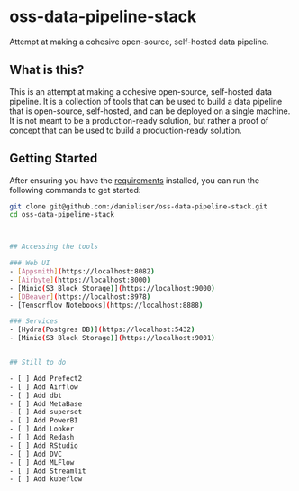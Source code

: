# oss-data-pipeline-stack
Attempt at making a cohesive open-source, self-hosted data pipeline.


## What is this?

This is an attempt at making a cohesive open-source, self-hosted data pipeline. It is a collection of tools that can be used to build a data pipeline that is open-source, self-hosted, and can be deployed on a single machine. It is not meant to be a production-ready solution, but rather a proof of concept that can be used to build a production-ready solution.

## Getting Started

After ensuring you have the [requirements](#Requirements) installed, you can run the following commands to get started:

```bash
git clone git@github.com:/danieliser/oss-data-pipeline-stack.git
cd oss-data-pipeline-stack



## Accessing the tools

### Web UI
- [Appsmith](https://localhost:8082)
- [Airbyte](https://localhost:8000)
- [Minio(S3 Block Storage)](https://localhost:9000)
- [DBeaver](https://localhost:8978)
- [Tensorflow Notebooks](https://localhost:8888)

### Services
- [Hydra(Postgres DB)](https://localhost:5432)
- [Minio(S3 Block Storage)](https://localhost:9001)


## Still to do

- [ ] Add Prefect2
- [ ] Add Airflow
- [ ] Add dbt
- [ ] Add MetaBase
- [ ] Add superset
- [ ] Add PowerBI
- [ ] Add Looker
- [ ] Add Redash
- [ ] Add RStudio
- [ ] Add DVC
- [ ] Add MLFlow
- [ ] Add Streamlit
- [ ] Add kubeflow